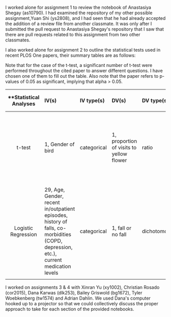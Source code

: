 I worked alone for assignment 1 to review the notebook of Anastasiya Shegay (as10790). I had examined the repository of my other possible assignment,Yuan Shi (ys2808), and I had seen that he had already accepted the addition of a review file from another classmate. It was only after I submitted the pull request to Anastasiya Shegay's repository that I saw that there are pull requests related to this assignment from two other classmates.

I also worked alone for assignment 2 to outline the statistical tests used in recent PLOS One papers, their summary tables are as follows:

Note that for the case of the t-test, a significant number of t-test were performed throughout the cited paper to answer different questions. 
I have chosen one of them to fill out the table. Also note that the paper refers to p-values of 0.05 as significant, implying that alpha > 0.05. 

| **Statistical Analyses	|  IV(s)  |  IV type(s) |  DV(s)  |  DV type(s)  |  Control Var | Control Var type  | Question to be answered | _H0_ | alpha | link to paper **| 
|:----------:|:----------|:------------|:-------------|:-------------|:------------|:------------- |:------------------|:----:|:-------:|:-------|
t-test	| 1, Gender of bird | categorical | 1, proportion of visits to yellow flower| ratio | 0 | N/A | 	Do male and female caribs show differing preferences for plant color under competition? | Proportion of Yellow Plant Visits (Female) = Proportion of Yellow Plant Visits (Male) | 0.05 | [Pollinator Competition as a Driver of Floral Divergence: An Experimental Test](http://journals.plos.org/plosone/article?id=10.1371/journal.pone.0146431#pone-0146431-g003) |
  |||||||||
Logistic Regression	| 29, Age, Gender, recent in/outpatient episodes, history of falls, co-morbidities (COPD, depression, etc.), current medication levels | categorical | 1, fall or no fall| dichotomous | 0 | N/A | 	Is each factor a risk factor for falls for the elderly | Fall rate (test group) >= Fall rate (control group) | 0.05 | [Predicting Falls and When to Intervene in Older People: A Multilevel Logistical Regression Model and Cost Analysis](http://journals.plos.org/plosone/article?id=10.1371/journal.pone.0159365) |
  |||||||||

I worked on assignments 3 & 4 with Xinran Yu (xy1002), Christian Rosado (cor2015), Dana Karwas (dlk253), Bailey Griswold (bg1672), Tyler Woebkenberg (tw1574) and Adrian Dahlin. We used Dana's computer hooked up to a projector so that we could collectively discuss the proper approach to take for each section of the provided notebooks. 
